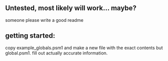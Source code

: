 ## Untested, most likely will work... maybe? 

someone please write a good readme

## getting started:
copy example_globals.psm1 and make a new file with the exact contents but global.psm1. fill out actually accurate information.